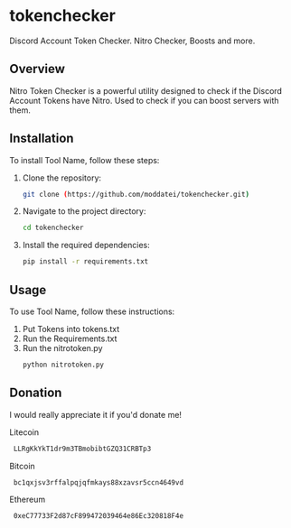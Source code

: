 # tokenchecker
Discord Account Token Checker. Nitro Checker, Boosts and more.

## Overview

Nitro Token Checker is a powerful utility designed to check if the Discord Account Tokens have Nitro. Used to check if you can boost servers with them.

## Installation

To install Tool Name, follow these steps:

1. Clone the repository:
   ```bash
   git clone (https://github.com/moddatei/tokenchecker.git)
   ```
2. Navigate to the project directory:
   ```bash
   cd tokenchecker
   ```
3. Install the required dependencies:
   ```bash
   pip install -r requirements.txt
   ```

## Usage

To use Tool Name, follow these instructions:

1. Put Tokens into tokens.txt
2. Run the Requirements.txt
3. Run the nitrotoken.py
   ```bash
   python nitrotoken.py
   ```

## Donation

I would really appreciate it if you'd donate me!

Litecoin
  ```bash
   LLRgKkYkT1dr9m3TBmobibtGZQ31CRBTp3
   ```
Bitcoin
  ```bash
   bc1qxjsv3rffalpqjqfmkays88xzavsr5ccn4649vd
   ```
Ethereum
  ```bash
   0xeC77733F2d87cF899472039464e86Ec320818F4e
   ```
